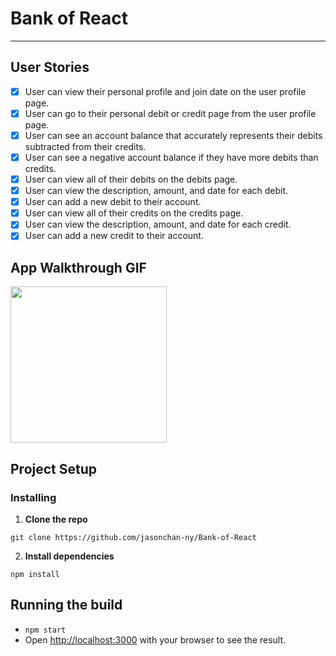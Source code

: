 # Bank of React

---

## User Stories

- [x] User can view their personal profile and join date on the user profile page.
- [x] User can go to their personal debit or credit page from the user profile page.
- [x] User can see an account balance that accurately represents their debits subtracted from their credits.
- [x] User can see a negative account balance if they have more debits than credits.
- [x] User can view all of their debits on the debits page.
- [x] User can view the description, amount, and date for each debit.
- [x] User can add a new debit to their account.
- [x] User can view all of their credits on the credits page.
- [x] User can view the description, amount, and date for each credit.
- [x] User can add a new credit to their account.

## App Walkthrough GIF

<img src="https://recordit.co/EuzMxUVGSC.gif" width=250><br>

## Project Setup

### Installing

1. **Clone the repo**
```
git clone https://github.com/jasonchan-ny/Bank-of-React
```
2. **Install dependencies**
```
npm install
```

## Running the build

  - `npm start`
  - Open [http://localhost:3000](http://localhost:3000) with your browser to see the result.
